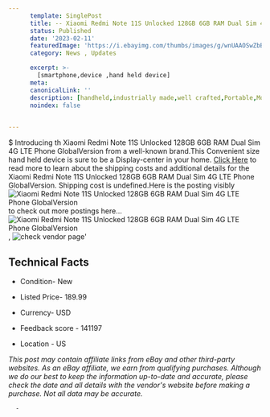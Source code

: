 ```yaml
---
      template: SinglePost
      title: -- Xiaomi Redmi Note 11S Unlocked 128GB 6GB RAM Dual Sim 4G LTE Phone GlobalVersion
      status: Published
      date: '2023-02-11'
      featuredImage: 'https://i.ebayimg.com/thumbs/images/g/wnUAAOSwZbBiWD9N/s-l225.jpg'
      category: News , Updates

      excerpt: >-
        [smartphone,device ,hand held device]
      meta:
      canonicalLink: ''
      description: [handheld,industrially made,well crafted,Portable,Mobile,Compact,Convenient,Lightweight,Maneuverable,Man-portable,Miniature,Carriable,Hand-held,Light,Holdable,Transportable,Mobile device,Pocket-sized,On-the-go,Wireless,Cordless,Compact size,Convenient size, smartphone,device ,hand held device]
      noindex: false
      

---
```

$
      Introducing th Xiaomi Redmi Note 11S Unlocked 128GB 6GB RAM Dual Sim 4G LTE Phone GlobalVersion from a well-known brand.This Convenient size hand held device is sure to be a Display-center in your home. [Click Here](https://www.ebay.com/itm/154948378713?hash=item2413a4a059%3Ag%3AwnUAAOSwZbBiWD9N&mkevt=1&mkcid=1&mkrid=711-53200-19255-0&campid=%253CePNCampaignId%253E&customid=%253CreferenceId%253E&toolid=10049) to read more to learn about the shipping costs and additional details for the Xiaomi Redmi Note 11S Unlocked 128GB 6GB RAM Dual Sim 4G LTE Phone GlobalVersion. Shipping cost is undefined.Here is the posting visibly ![Xiaomi Redmi Note 11S Unlocked 128GB 6GB RAM Dual Sim 4G LTE Phone GlobalVersion](https://i.ebayimg.com/thumbs/images/g/wnUAAOSwZbBiWD9N/s-l225.jpg) to check out more postings here... ![Xiaomi Redmi Note 11S Unlocked 128GB 6GB RAM Dual Sim 4G LTE Phone GlobalVersion](https://i.ebayimg.com/images/g/wnUAAOSwZbBiWD9N/s-l960.jpg), ![check vendor page]()'

      

 ## Technical Facts 



     
      

 - Condition- New 


      

 - Listed Price- 189.99 


      

 - Currency- USD 


      

 - Feedback score - 141197 


      

 - Location - US 


      
      

 *_This post may contain affiliate links from eBay and other third-party websites. As an eBay affiliate, we earn from qualifying purchases. Although we do our best to keep the information up-to-date and accurate, please check the date and all details with the vendor's website before making a purchase. Not all data may be accurate._*




      -
